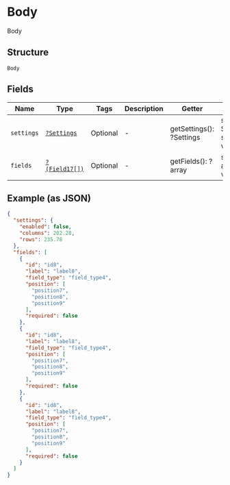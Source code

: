 
# Body

Body

## Structure

`Body`

## Fields

| Name | Type | Tags | Description | Getter | Setter |
|  --- | --- | --- | --- | --- | --- |
| `settings` | [`?Settings`](../../doc/models/settings.md) | Optional | - | getSettings(): ?Settings | setSettings(?Settings settings): void |
| `fields` | [`?(Field17[])`](../../doc/models/field-17.md) | Optional | - | getFields(): ?array | setFields(?array fields): void |

## Example (as JSON)

```json
{
  "settings": {
    "enabled": false,
    "columns": 202.28,
    "rows": 235.78
  },
  "fields": [
    {
      "id": "id8",
      "label": "label8",
      "field_type": "field_type4",
      "position": [
        "position7",
        "position8",
        "position9"
      ],
      "required": false
    },
    {
      "id": "id8",
      "label": "label8",
      "field_type": "field_type4",
      "position": [
        "position7",
        "position8",
        "position9"
      ],
      "required": false
    },
    {
      "id": "id8",
      "label": "label8",
      "field_type": "field_type4",
      "position": [
        "position7",
        "position8",
        "position9"
      ],
      "required": false
    }
  ]
}
```

